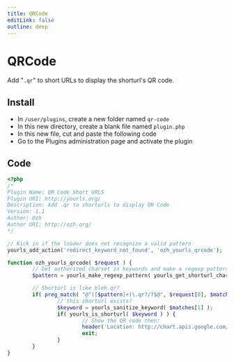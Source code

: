 ```yaml
---
title: QRCode
editLink: false
outline: deep
---
```


# QRCode

Add "`.qr`" to short URLs to display the shorturl's QR code.

## Install

- In `/user/plugins`, create a new folder named `qr-code`
- In this new directory, create a blank file named `plugin.php`
- In this new file, cut and paste the following code
- Go to the Plugins administration page and activate the plugin

## Code

```php
<?php
/*
Plugin Name: QR Code Short URLS
Plugin URI: http://yourls.org/
Description: Add .qr to shorturls to display QR Code
Version: 1.1
Author: Ozh
Author URI: http://ozh.org/
*/

// Kick in if the loader does not recognize a valid pattern
yourls_add_action('redirect_keyword_not_found', 'ozh_yourls_qrcode');

function ozh_yourls_qrcode( $request ) {
        // Get authorized charset in keywords and make a regexp pattern
        $pattern = yourls_make_regexp_pattern( yourls_get_shorturl_charset() );

        // Shorturl is like bleh.qr?
        if( preg_match( "@^([$pattern]+)\.qr?/?$@", $request[0], $matches ) ) {
                // this shorturl exists?
                $keyword = yourls_sanitize_keyword( $matches[1] );
                if( yourls_is_shorturl( $keyword ) ) {
                        // Show the QR code then!
                        header('Location: http://chart.apis.google.com/chart?chs=200x200&cht=qr&chld=M&chl='.YOURLS_SITE.'/'.$keyword);
                        exit;
                }
        }
}
```
